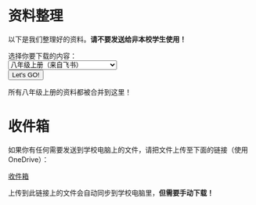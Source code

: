 # 资料整理

以下是我们整理好的资料。**请不要发送给非本校学生使用！**

<form id="form1" class="row">
    <label for="sel1" class="form-label">选择你要下载的内容：</label>
    <div class="col">
      <select onchange="showDescription()" id="sel1" class="form-select" name="sellist1">
        <option>八年级上册（来自飞书）</option>
        <option>八年级上册政治笔记整理（本站）</option>
        <option>八年级下册（来自飞书）</option>
        <option>八年级下册政治笔记整理（本站）</option>
        <option>九年级上册（来自OneDrive）</option>
        <option>九年级录课视频</option>
        <option>App安装包（来自飞书）</option>
      </select>
    </div>
    <button  onclick="letsgo()" type="submit" class="btn btn-primary col">Let's GO!</button>
</form>

<p class="mt-3" id="demo">所有八年级上册的资料都被合并到这里！</p>

<script>
var form = document.getElementById("form1");
function showDescription() {
  var description = {
    "八年级上册（来自飞书）":"所有八年级上册的资料都被合并到这里！",
    "八年级上册政治笔记整理（本站）":"八年级上册的重要政治笔记，都在这里了！",
    "八年级下册（来自飞书）":"八年级下册的语文课件和综合性学习活动成品；八年级下册的数学课件和《全品作业本》配套PPT及答案；八年级下册的英语课件和报纸听力；八年级下册的政治课件；八年级下册的历史课件和复习资料；八年级下册的地理课件和中招复习资料；八年级下册的生物课件和中招复习资料；八年级下册的物理课件和复习资料等等。",
    "八年级下册政治笔记整理（本站）":"八年级下册的重要政治笔记，都在这里了！",
    "九年级上册（来自OneDrive）":"九年级上册的所有资料。只要存在大屏幕上，就会自动同步到这里！",
    "九年级录课视频":"无论哪节课没听懂，还是哪一天没来，录课视频都能帮你补回课上大部分知识！",
    "App安装包（来自飞书）":"班级电脑上安装了许多App。这些App有可以根据时间切换背景的“WinDynamicDesktop”，切换主题的“AutoDarkMode”，不用电脑时的翻页时钟屏保的“FliqloScr”等等。这些App的安装包都汇总在这里，你可以直接下载安装。如果有能力的话，记得复制文件名去官网下载，支持它们的作者喔！"
  };
  document.getElementById("demo").innerHTML = description[form.elements[0].value];
}
function letsgo() {
  const url = {
    "八年级上册（来自飞书）":"https://obqsvdaa0p.feishu.cn/drive/folder/BvVwfDSztlmfNXd2RHmcIlCUnKd",
    "八年级上册政治笔记整理（本站）":"https://xiaocaozz.top/八年级/上册/政治学习资料整理",
    "八年级下册（来自飞书）":"https://obqsvdaa0p.feishu.cn/drive/folder/NzzefaabClIIEAdwv0Ucj9Zen9g",
    "八年级下册政治笔记整理（本站）":"https://xiaocaozz.top/八年级/下册/政治学习资料整理",
    "九年级上册（来自OneDrive）":"https://xiaocaozz-my.sharepoint.com/:f:/g/personal/class_xiaocaozz_onmicrosoft_com/EjacNqgO9QdIg9Mq94XouGoBRTJTVQPO4xr2LknBNKd11g?e=bBPsEl",
    "九年级录课视频":"https://xiaocaozz-my.sharepoint.com/:f:/g/personal/class_xiaocaozz_onmicrosoft_com/Eiu0h0pTfoVEnPi0mj80oNcBnSbkHdBsL69mGbOvw-dqwA?e=9Cmb3K",
    "App安装包（来自飞书）":"https://obqsvdaa0p.feishu.cn/drive/folder/LFNrf4MUnlShwGdGbxpcHJy0nof"
  }
  window.open(url[form.elements[0].value]);
}
</script>

# 收件箱

如果你有任何需要发送到学校电脑上的文件，请把文件上传至下面的链接（使用OneDrive）：

<div class="d-grid mt-3">
    <a class="btn btn-primary" href="https://xiaocaozz-my.sharepoint.com/:f:/g/personal/class_xiaocaozz_onmicrosoft_com/Ek5-gkMo_zNHnV7Ez8DYr88BtzSUCwuI2Q367uQIRSaQdQ?e=j02Kyz">收件箱</a>
</div>

上传到此链接上的文件会自动同步到学校电脑里，**但需要手动下载！**
